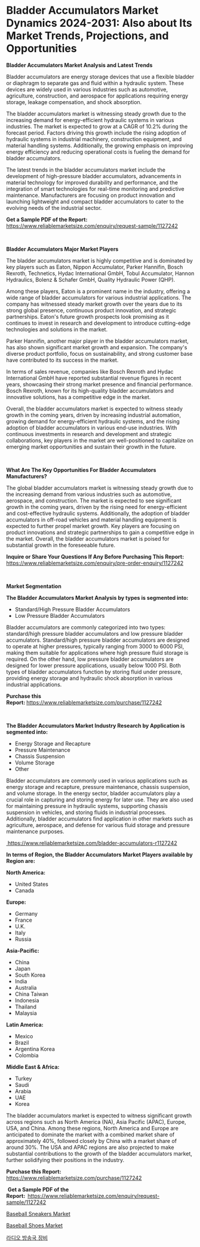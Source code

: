 <p><h1>Bladder Accumulators Market Dynamics 2024-2031: Also about Its Market Trends, Projections, and Opportunities</h1></p><p><strong>Bladder Accumulators Market Analysis and Latest Trends</strong></p>
<p><p>Bladder accumulators are energy storage devices that use a flexible bladder or diaphragm to separate gas and fluid within a hydraulic system. These devices are widely used in various industries such as automotive, agriculture, construction, and aerospace for applications requiring energy storage, leakage compensation, and shock absorption.</p><p>The bladder accumulators market is witnessing steady growth due to the increasing demand for energy-efficient hydraulic systems in various industries. The market is expected to grow at a CAGR of 10.2% during the forecast period. Factors driving this growth include the rising adoption of hydraulic systems in industrial machinery, construction equipment, and material handling systems. Additionally, the growing emphasis on improving energy efficiency and reducing operational costs is fueling the demand for bladder accumulators.</p><p>The latest trends in the bladder accumulators market include the development of high-pressure bladder accumulators, advancements in material technology for improved durability and performance, and the integration of smart technologies for real-time monitoring and predictive maintenance. Manufacturers are focusing on product innovation and launching lightweight and compact bladder accumulators to cater to the evolving needs of the industrial sector.</p></p>
<p><strong>Get a Sample PDF of the Report:&nbsp;</strong> <a href="https://www.reliablemarketsize.com/enquiry/request-sample/1127242">https://www.reliablemarketsize.com/enquiry/request-sample/1127242</a></p>
<p>&nbsp;</p>
<p><strong>Bladder Accumulators Major Market Players</strong></p>
<p><p>The bladder accumulators market is highly competitive and is dominated by key players such as Eaton, Nippon Accumulator, Parker Hannifin, Bosch Rexroth, Technetics, Hydac International GmbH, Tobul Accumulator, Hannon Hydraulics, Bolenz & Schafer GmbH, Quality Hydraulic Power (QHP). </p><p>Among these players, Eaton is a prominent name in the industry, offering a wide range of bladder accumulators for various industrial applications. The company has witnessed steady market growth over the years due to its strong global presence, continuous product innovation, and strategic partnerships. Eaton's future growth prospects look promising as it continues to invest in research and development to introduce cutting-edge technologies and solutions in the market. </p><p>Parker Hannifin, another major player in the bladder accumulators market, has also shown significant market growth and expansion. The company's diverse product portfolio, focus on sustainability, and strong customer base have contributed to its success in the market. </p><p>In terms of sales revenue, companies like Bosch Rexroth and Hydac International GmbH have reported substantial revenue figures in recent years, showcasing their strong market presence and financial performance. Bosch Rexroth, known for its high-quality bladder accumulators and innovative solutions, has a competitive edge in the market. </p><p>Overall, the bladder accumulators market is expected to witness steady growth in the coming years, driven by increasing industrial automation, growing demand for energy-efficient hydraulic systems, and the rising adoption of bladder accumulators in various end-use industries. With continuous investments in research and development and strategic collaborations, key players in the market are well-positioned to capitalize on emerging market opportunities and sustain their growth in the future.</p></p>
<p>&nbsp;</p>
<p><strong>What Are The Key Opportunities For Bladder Accumulators Manufacturers?</strong></p>
<p><p>The global bladder accumulators market is witnessing steady growth due to the increasing demand from various industries such as automotive, aerospace, and construction. The market is expected to see significant growth in the coming years, driven by the rising need for energy-efficient and cost-effective hydraulic systems. Additionally, the adoption of bladder accumulators in off-road vehicles and material handling equipment is expected to further propel market growth. Key players are focusing on product innovations and strategic partnerships to gain a competitive edge in the market. Overall, the bladder accumulators market is poised for substantial growth in the foreseeable future.</p></p>
<p><strong>Inquire or Share Your Questions If Any Before Purchasing This Report:</strong> <a href="https://www.reliablemarketsize.com/enquiry/pre-order-enquiry/1127242">https://www.reliablemarketsize.com/enquiry/pre-order-enquiry/1127242</a></p>
<p>&nbsp;</p>
<p><strong>Market Segmentation</strong></p>
<p><strong>The Bladder Accumulators Market Analysis by types is segmented into:</strong></p>
<p><ul><li>Standard/High Pressure Bladder Accumulators</li><li>Low Pressure Bladder Accumulators</li></ul></p>
<p><p>Bladder accumulators are commonly categorized into two types: standard/high pressure bladder accumulators and low pressure bladder accumulators. Standard/high pressure bladder accumulators are designed to operate at higher pressures, typically ranging from 3000 to 6000 PSI, making them suitable for applications where high pressure fluid storage is required. On the other hand, low pressure bladder accumulators are designed for lower pressure applications, usually below 1000 PSI. Both types of bladder accumulators function by storing fluid under pressure, providing energy storage and hydraulic shock absorption in various industrial applications.</p></p>
<p><strong>Purchase this Report:&nbsp;</strong><a href="https://www.reliablemarketsize.com/purchase/1127242">https://www.reliablemarketsize.com/purchase/1127242</a></p>
<p>&nbsp;</p>
<p><strong>The Bladder Accumulators Market Industry Research by Application is segmented into:</strong></p>
<p><ul><li>Energy Storage and Recapture</li><li>Pressure Maintenance</li><li>Chassis Suspension</li><li>Volume Storage</li><li>Other</li></ul></p>
<p><p>Bladder accumulators are commonly used in various applications such as energy storage and recapture, pressure maintenance, chassis suspension, and volume storage. In the energy sector, bladder accumulators play a crucial role in capturing and storing energy for later use. They are also used for maintaining pressure in hydraulic systems, supporting chassis suspension in vehicles, and storing fluids in industrial processes. Additionally, bladder accumulators find application in other markets such as agriculture, aerospace, and defense for various fluid storage and pressure maintenance purposes.</p></p>
<p><a href="https://www.reliablemarketsize.com/bladder-accumulators-r1127242">&nbsp;https://www.reliablemarketsize.com/bladder-accumulators-r1127242</a></p>
<p><strong>In terms of Region, the Bladder Accumulators Market Players available by Region are:</strong></p>
<p>
    <p> <strong> North America: </strong>
        <ul>
            <li>United States</li>
            <li>Canada</li>
        </ul>
        </p> 
    <p> <strong> Europe: </strong>
        <ul>
            <li>Germany</li>
            <li>France</li>
            <li>U.K.</li>
            <li>Italy</li>
            <li>Russia</li>
        </ul>
        </p> 
    <p> <strong> Asia-Pacific: </strong>
        <ul>
            <li>China</li>
            <li>Japan</li>
            <li>South Korea</li>
            <li>India</li>
            <li>Australia</li>
            <li>China Taiwan</li>
            <li>Indonesia</li>
            <li>Thailand</li>
            <li>Malaysia</li>
        </ul>
        </p> 
    <p> <strong> Latin America: </strong>
        <ul>
            <li>Mexico</li>
            <li>Brazil</li>
            <li>Argentina Korea</li>
            <li>Colombia</li>
        </ul>
        </p> 
    <p> <strong> Middle East & Africa: </strong>
        <ul>
            <li>Turkey</li>
            <li>Saudi</li>
            <li>Arabia</li>
            <li>UAE</li>
            <li>Korea</li>
        </ul>
    </p>
    </p>
<p><p>The bladder accumulators market is expected to witness significant growth across regions such as North America (NA), Asia Pacific (APAC), Europe, USA, and China. Among these regions, North America and Europe are anticipated to dominate the market with a combined market share of approximately 40%, followed closely by China with a market share of around 30%. The USA and APAC regions are also projected to make substantial contributions to the growth of the bladder accumulators market, further solidifying their positions in the industry.</p></p>
<p><strong>Purchase this Report: </strong><a href="https://www.reliablemarketsize.com/purchase/1127242">https://www.reliablemarketsize.com/purchase/1127242</a></p>
<p>&nbsp;<strong>Get a Sample PDF of the Report:&nbsp;&nbsp;</strong><a href="https://www.reliablemarketsize.com/enquiry/request-sample/1127242">https://www.reliablemarketsize.com/enquiry/request-sample/1127242</a></p>
<p><strong></strong></p>
<p><p><a href="https://github.com/hxuqpfvq95/Market-Research-Report-List-1/blob/main/baseball-sneakers-market.md">Baseball Sneakers Market</a></p><p><a href="https://github.com/HowardDelgaXXfnf/Market-Research-Report-List-1/blob/main/baseball-shoes-market.md">Baseball Shoes Market</a></p><p><a href="https://github.com/rcabello548/Market-Research-Report-List-2/blob/main/533129741422.md">라디오 방송국 장비</a></p></p>